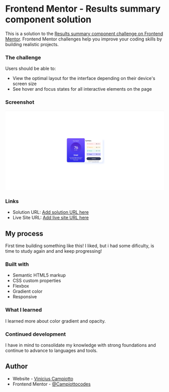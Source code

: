 # Frontend Mentor - Results summary component solution

This is a solution to the [Results summary component challenge on Frontend Mentor](https://www.frontendmentor.io/challenges/results-summary-component-CE_K6s0maV). Frontend Mentor challenges help you improve your coding skills by building realistic projects.

### The challenge

Users should be able to:

- View the optimal layout for the interface depending on their device's screen size
- See hover and focus states for all interactive elements on the page

### Screenshot

![](./screenshot.jpg)

### Links

- Solution URL: [Add solution URL here](https://your-solution-url.com)
- Live Site URL: [Add live site URL here](https://your-live-site-url.com)

## My process

First time building something like this! I liked, but i had some dificulty, is time to study again and and keep progressing!

### Built with

- Semantic HTML5 markup
- CSS custom properties
- Flexbox
- Gradient color
- Responsive

### What I learned

I learned more about color gradient and opacity.

### Continued development

I have in mind to consolidate my knowledge with strong foundations and continue to advance to languages ​​and tools.

## Author

- Website - [Vinicius Campiotto](https://app.netlify.com/teams/campiottocodes/overview)
- Frontend Mentor - [@Campiottocodes](https://www.frontendmentor.io/profile/Campiottocodes)
